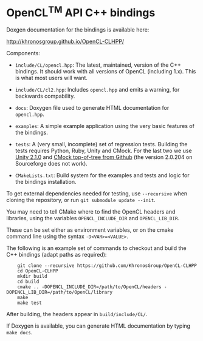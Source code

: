 # OpenCL<sup>TM</sup> API C++ bindings

Doxgen documentation for the bindings is available here:

  http://khronosgroup.github.io/OpenCL-CLHPP/

Components:

  * `include/CL/opencl.hpp`:
    The latest, maintained, version of the C++ bindings. It should work with all
    versions of OpenCL (including 1.x). This is what most users will want.

  * `include/CL/cl2.hpp`:
    Includes `opencl.hpp` and emits a warning, for backwards compability.

  * `docs`:
    Doxygen file used to generate HTML documentation for `opencl.hpp`.

  * `examples`:
    A simple example application using the very basic features of the bindings.

  * `tests`:
    A (very small, incomplete) set of regression tests. Building the tests
    requires Python, Ruby, Unity and CMock. For the last two we use
    [Unity 2.1.0](https://github.com/ThrowTheSwitch/Unity/releases/tag/v2.1.0)
    and [CMock top-of-tree from Github](https://github.com/ThrowTheSwitch/CMock)
    (the version 2.0.204 on Sourceforge does not work).

  * `CMakeLists.txt`:
    Build system for the examples and tests and logic for the bindings
    installation.

To get external dependencies needed for testing, use `--recursive` when cloning
the repository, or run `git submodule update --init`.

You may need to tell CMake where to find the OpenCL headers and libraries,
using the variables `OPENCL_INCLUDE_DIR` and `OPENCL_LIB_DIR`.

These can be set either as environment variables, or on the cmake command line
using the syntax `-D<VAR>=<VALUE>`.

The following is an example set of commands to checkout and build the C++
bindings (adapt paths as required):

```
    git clone --recursive https://github.com/KhronosGroup/OpenCL-CLHPP
    cd OpenCL-CLHPP
    mkdir build
    cd build
    cmake .. -DOPENCL_INCLUDE_DIR=/path/to/OpenCL/headers -DOPENCL_LIB_DIR=/path/to/OpenCL/library
    make
    make test
```

After building, the headers appear in `build/include/CL/`.

If Doxygen is available, you can generate HTML documentation by typing `make docs`.

